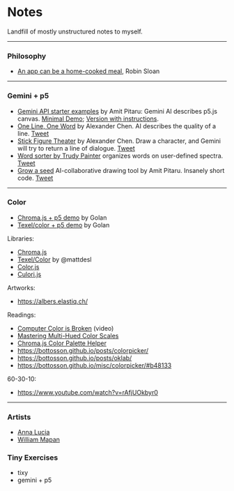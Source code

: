 # Notes

Landfill of mostly unstructured notes to myself.

---

### Philosophy


* [An app can be a home-cooked meal](https://www.robinsloan.com/notes/home-cooked-app/), Robin Sloan

---

### Gemini + p5

* [Gemini API starter examples](https://x.com/pitaru/status/1819797112399511625) by Amit Pitaru: Gemini AI describes p5.js canvas. [Minimal Demo](https://editor.p5js.org/pitaru/sketches/Ixu00bucD); [Version with instructions](https://editor.p5js.org/pitaru/sketches/NSAqfrdJY).
* [One Line, One Word](https://editor.p5js.org/alexanderchen/sketches/UIPy0LXjm) by Alexander Chen. AI describes the quality of a line. [Tweet](https://x.com/alexanderchen/status/1819939988676440241)
* [Stick Figure Theater](https://editor.p5js.org/alexanderchen/sketches/ndd3oqln2) by Alexander Chen.  Draw a character, and Gemini will try to return a line of dialogue. [Tweet](https://x.com/alexanderchen/status/1821011074658828481)
* [Word sorter by Trudy Painter](https://editor.p5js.org/trudypainter/sketches/cSN7DNnWG) organizes words on user-defined spectra. [Tweet](https://x.com/trudypainter/status/1820555477455167900)
* [Grow a seed](https://editor.p5js.org/pitaru/sketches/z7Cq3HEtjo) AI-collaborative drawing tool by Amit Pitaru. Insanely short code. [Tweet](https://x.com/pitaru/status/1821310018198642867)

---

### Color 

* [Chroma.js + p5 demo](https://editor.p5js.org/golan/sketches/2pkxnwYxF) by Golan
* [Texel/color + p5 demo](https://editor.p5js.org/golan/sketches/Ya1xm67i6) by Golan

Libraries: 

* [Chroma.js](https://www.vis4.net/chromajs/)
* [Texel/Color](https://github.com/texel-org/color) by @mattdesl
* [Color.js](https://colorjs.io/)
* [Culori.js](https://culorijs.org/)

Artworks: 

* https://albers.elastiq.ch/

Readings: 

* [Computer Color is Broken](https://www.youtube.com/watch?v=LKnqECcg6Gw) (video)
* [Mastering Multi-Hued Color Scales](https://www.vis4.net/blog/mastering-multi-hued-color-scales/)
* [Chroma.js Color Palette Helper](https://gka.github.io/palettes/#/9|s|00429d,96ffea,ffffe0|ffffe0,ff005e,93003a|1|1)
* https://bottosson.github.io/posts/colorpicker/
* https://bottosson.github.io/posts/oklab/
* https://bottosson.github.io/misc/colorpicker/#b48133

60-30-10: 

* https://www.youtube.com/watch?v=rAfjUOkbyr0


---

### Artists

* [Anna Lucia](https://x.com/annaluciacodes)
* [William Mapan](https://x.com/williamapan)


### Tiny Exercises

* tixy
* gemini + p5 